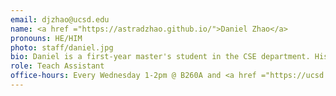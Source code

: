 ```yaml
---
email: djzhao@ucsd.edu
name: <a href ="https://astradzhao.github.io/">Daniel Zhao</a>
pronouns: HE/HIM
photo: staff/daniel.jpg
bio: Daniel is a first-year master's student in the CSE department. His interests lie in efficient ML and non-traditional NLP (e.g. music). He is currently working in Prof. Hao Zhang's lab.
role: Teach Assistant
office-hours: Every Wednesday 1-2pm @ B260A and <a href ="https://ucsd.zoom.us/j/9711229925">Zoom</a>
---
```

